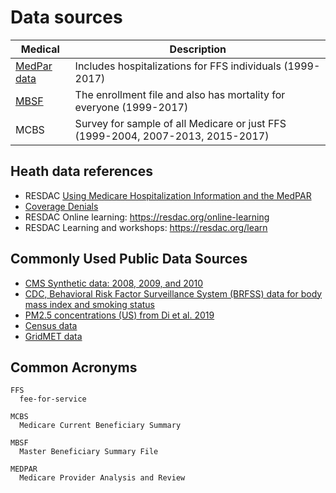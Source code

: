 # Data sources

| Medical                                                 | Description |
|---------------------------------------------------------| ----------- |
| [MedPar data](https://resdac.org/cms-data/files/medpar) | Includes hospitalizations for FFS individuals (1999-2017) | 
| [MBSF](https://resdac.org/cms-data/files/mbsf-base)     | The enrollment file and also has mortality for everyone (1999-2017) | 
| MCBS                                                    | Survey for sample of all Medicare or just FFS (1999-2004, 2007-2013, 2015-2017) |

## Heath data references

- RESDAC [Using Medicare Hospitalization Information and the MedPAR]("http://resdac.umn.edu/sites/resdac.umn.edu/files/Using%20Medicare%20Hospitalization%20Information%20and%20the%20MedPAR%20(Slides).pdf") 
- [Coverage Denials](https://www.healthaffairs.org/doi/pdf/10.1377/hlthaff.2021.01054?casa_token=mwc33u4-yscAAAAA:E5OXpiodc6LWCqMSdqt_7bfFj-zlhi9IVq3-8IJSg7cA_xTpDuF1CvANoBMHbk_18JqI9uPU0g)
- RESDAC Online learning: https://resdac.org/online-learning
- RESDAC Learning and workshops: https://resdac.org/learn


## Commonly Used Public Data Sources

- [CMS Synthetic data: 2008, 2009, and 2010](https://www.cms.gov/Research-Statistics-Data-and-Systems/Downloadable-Public-Use-Files/SynPUFs/DE_Syn_PUF)
- [CDC, Behavioral Risk Factor Surveillance System (BRFSS) data for body mass index and smoking status](https://www.cdc.gov/brfss/annual_data/annual_2008.htm)
- [PM2.5 concentrations (US) from Di et al. 2019](https://beta.sedac.ciesin.columbia.edu/data/set/aqdh-pm2-5-concentrations-contiguous-us-1-km-2000-2016)
- [Census data](https://www.census.gov/data/developers/data-sets/acs-5year.2010.html)
- [GridMET data](https://www.climatologylab.org/gridmet.html)

## Common Acronyms


```{glossary}
FFS
  fee-for-service

MCBS
  Medicare Current Beneficiary Summary

MBSF
  Master Beneficiary Summary File

MEDPAR
  Medicare Provider Analysis and Review
```
